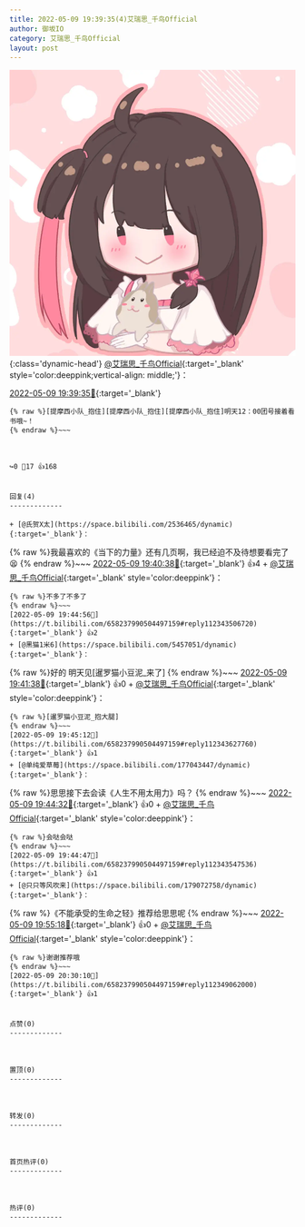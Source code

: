 ```yaml
---
title: 2022-05-09 19:39:35(4)艾瑞思_千鸟Official
author: 御坂IO
category: 艾瑞思_千鸟Official
layout: post
---
```


![img](/images/7e08840c56f251de28bdf766b647bd5fe9a5d50a.jpg){:class='dynamic-head'}
[@艾瑞思_千鸟Official](https://space.bilibili.com/1090010845/dynamic){:target='_blank' style='color:deeppink;vertical-align: middle;'}：

[2022-05-09 19:39:35🔗](https://t.bilibili.com/658237990504497159){:target='_blank'}

~~~
{% raw %}[提摩西小队_抱住][提摩西小队_抱住][提摩西小队_抱住]明天12：00团号接着看书哦~！
{% endraw %}~~~



↪️0 💬17 👍168


回复(4)
-------------

+ [@氏贺X太](https://space.bilibili.com/2536465/dynamic){:target='_blank'}：
~~~
{% raw %}我最喜欢的《当下的力量》还有几页啊，我已经迫不及待想要看完了😫
{% endraw %}~~~
[2022-05-09 19:40:38🔗](https://t.bilibili.com/658237990504497159#reply112343069360){:target='_blank'} 👍4
    + [@艾瑞思_千鸟Official](https://space.bilibili.com/1090010845/dynamic){:target='_blank' style='color:deeppink'}：
~~~
{% raw %}不多了不多了
{% endraw %}~~~
[2022-05-09 19:44:56🔗](https://t.bilibili.com/658237990504497159#reply112343506720){:target='_blank'} 👍2
+ [@黑猫1米6](https://space.bilibili.com/5457051/dynamic){:target='_blank'}：
~~~
{% raw %}好的 明天见[暹罗猫小豆泥_来了]
{% endraw %}~~~
[2022-05-09 19:41:38🔗](https://t.bilibili.com/658237990504497159#reply112343208624){:target='_blank'} 👍0
    + [@艾瑞思_千鸟Official](https://space.bilibili.com/1090010845/dynamic){:target='_blank' style='color:deeppink'}：
~~~
{% raw %}[暹罗猫小豆泥_抱大腿]
{% endraw %}~~~
[2022-05-09 19:45:12🔗](https://t.bilibili.com/658237990504497159#reply112343627760){:target='_blank'} 👍1
+ [@单纯爱草莓](https://space.bilibili.com/177043447/dynamic){:target='_blank'}：
~~~
{% raw %}思思接下去会读《人生不用太用力》吗？
{% endraw %}~~~
[2022-05-09 19:44:32🔗](https://t.bilibili.com/658237990504497159#reply112343537408){:target='_blank'} 👍0
    + [@艾瑞思_千鸟Official](https://space.bilibili.com/1090010845/dynamic){:target='_blank' style='color:deeppink'}：
~~~
{% raw %}会哒会哒
{% endraw %}~~~
[2022-05-09 19:44:47🔗](https://t.bilibili.com/658237990504497159#reply112343547536){:target='_blank'} 👍1
+ [@只只等风吹来](https://space.bilibili.com/179072758/dynamic){:target='_blank'}：
~~~
{% raw %}《不能承受的生命之轻》推荐给思思呢
{% endraw %}~~~
[2022-05-09 19:55:18🔗](https://t.bilibili.com/658237990504497159#reply112344820832){:target='_blank'} 👍0
    + [@艾瑞思_千鸟Official](https://space.bilibili.com/1090010845/dynamic){:target='_blank' style='color:deeppink'}：
~~~
{% raw %}谢谢推荐哦
{% endraw %}~~~
[2022-05-09 20:30:10🔗](https://t.bilibili.com/658237990504497159#reply112349062000){:target='_blank'} 👍1


点赞(0)
-------------



置顶(0)
-------------



转发(0)
-------------



首页热评(0)
-------------



热评(0)
-------------



